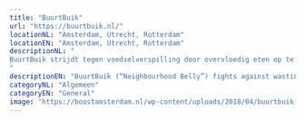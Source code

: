 ```yaml
---
title: "BuurtBuik"
url: "https://buurtbuik.nl/"
locationNL: "Amsterdam, Utrecht, Rotterdam"
locationEN: "Amsterdam, Utrecht, Rotterdam"
descriptionNL: "
BuurtBuik strijdt tegen voedselverspilling door overvloedig eten op te halen bij horeca, supermarkten en groenteboeren en het te delen met buurtbewoners. Momenteel zijn ook zij gesloten, maar met donaties kunnen wij hen op de toekomst voorbereiden.
"
descriptionEN: "BuurtBuik (“Neighbourhood Belly”) fights against wasting food by picking up abundant food at restaurants, supermarkets and greengrocers and sharing it with locals. They are now also closed, but with donations we can help prepare them for the future."
categoryNL: "Algemeen"
categoryEN: "General"
image: "https://boostamsterdam.nl/wp-content/uploads/2018/04/buurtbuik-940x480.jpg"
---
```

